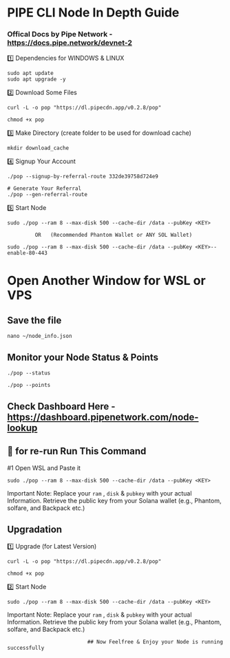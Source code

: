 # PIPE CLI Node In Depth Guide

### Offical Docs by Pipe Network - https://docs.pipe.network/devnet-2

1️⃣ Dependencies for WINDOWS & LINUX
```
sudo apt update
sudo apt upgrade -y
```

2️⃣ Download Some Files
```
curl -L -o pop "https://dl.pipecdn.app/v0.2.8/pop"
```
```
chmod +x pop
```

3️⃣ Make Directory (create folder to be used for download cache)
```
mkdir download_cache
```

4️⃣ Signup Your Account
```
./pop --signup-by-referral-route 332de39758d724e9
```

```
# Generate Your Referral
./pop --gen-referral-route
```

5️⃣ Start Node
````
sudo ./pop --ram 8 --max-disk 500 --cache-dir /data --pubKey <KEY>

         OR   (Recommended Phantom Wallet or ANY SOL Wallet)

sudo ./pop --ram 8 --max-disk 500 --cache-dir /data --pubKey <KEY>--enable-80-443
````
# Open Another Window for WSL or VPS

## Save the file
```
nano ~/node_info.json
```

## Monitor your Node Status & Points
```
./pop --status
```
```
./pop --points
```

## Check Dashboard Here - https://dashboard.pipenetwork.com/node-lookup


## 🔶 for re-run Run This Command

#1 Open WSL and Paste it 
```
sudo ./pop --ram 8 --max-disk 500 --cache-dir /data --pubKey <KEY>
```

Important Note: Replace your `ram` , `disk` & `pubkey` with your actual Information. Retrieve the public key from your Solana wallet (e.g., Phantom, solfare, and Backpack etc.)

## Upgradation

1️⃣ Upgrade (for Latest Version)
```
curl -L -o pop "https://dl.pipecdn.app/v0.2.8/pop"
```
```
chmod +x pop
```

2️⃣ Start Node
```
sudo ./pop --ram 8 --max-disk 500 --cache-dir /data --pubKey <KEY>
```

Important Note: Replace your `ram` , `disk` & `pubkey` with your actual Information. Retrieve the public key from your Solana wallet (e.g., Phantom, solfare, and Backpack etc.)

                              ## Now Feelfree & Enjoy your Node is running successfully
